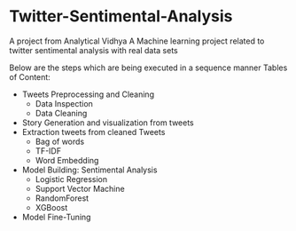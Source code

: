 # Twitter-Sentimental-Analysis
A project from Analytical Vidhya
A Machine learning project related to twitter sentimental analysis with real data sets

Below are the steps which are being executed in a sequence manner
Tables of Content:

  - Tweets Preprocessing and Cleaning  
	 - Data Inspection 
	 -  Data Cleaning
 - Story Generation and visualization from tweets
  - Extraction tweets from cleaned Tweets   
	  - Bag of words  
	- TF-IDF    
	- Word Embedding
  - Model Building: Sentimental Analysis  
	  -  Logistic Regression
	  - Support Vector Machine   
	  - RandomForest   
	  - XGBoost
   - Model Fine-Tuning






